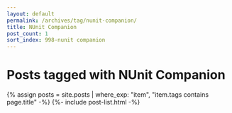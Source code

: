```yaml
---
layout: default
permalink: /archives/tag/nunit-companion/
title: NUnit Companion
post_count: 1
sort_index: 998-nunit companion
---
```

<h1 class="page-heading">Posts tagged with NUnit Companion</h1>
{% assign posts = site.posts | where_exp: "item", "item.tags contains page.title" -%}
{%- include post-list.html -%}
